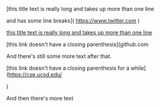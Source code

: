 [this title text is really long and takes up more than
one line

and has some line breaks](
    https://www.twitter.com
)

[this title text is really long and takes up more than
one line](
https://sites.google.com/eng.ucsd.edu/cse-15l-spring-2022/schedule
)


[this link doesn't have a closing parenthesis](github.com

And there's still some more text after that.

[this link doesn't have a closing parenthesis for a while](https://cse.ucsd.edu/



)

And then there's more text